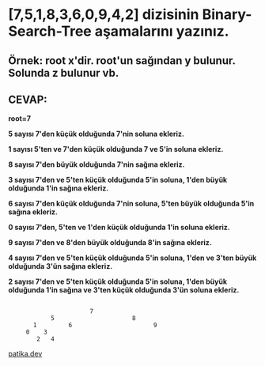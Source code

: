 # **[7,5,1,8,3,6,0,9,4,2]** dizisinin Binary-Search-Tree aşamalarını yazınız.
## **Örnek:** root x'dir. root'un sağından y bulunur. Solunda z bulunur vb.

## **CEVAP:**

**root=7**

**5 sayısı 7'den küçük olduğunda 7'nin soluna ekleriz.**

**1 sayısı 5'ten ve 7'den küçük olduğunda 7 ve 5'in soluna ekleriz.**

**8 sayısı 7'den büyük olduğunda 7'nin sağına ekleriz.**

**3 sayısı 7'den ve 5'ten küçük olduğunda 5'in soluna, 1'den büyük olduğunda 1'in sağına ekleriz.**

**6 sayısı 7'den küçük olduğunda 7'nin soluna, 5'ten büyük olduğunda 5'in sağına ekleriz.**

**0 sayısı 7'den, 5'ten ve 1'den küçük olduğunda 1'in soluna ekleriz.**

**9 sayısı 7'den ve 8'den büyük olduğunda 8'in sağına ekleriz.**

**4 sayısı 7'den ve 5'ten küçük olduğunda 5'in soluna, 1'den ve 3'ten büyük olduğunda 3'ün sağına ekleriz.**

**2 sayısı 7'den ve 5'ten küçük olduğunda 5'in soluna, 1'den büyük olduğunda 1'in sağına ve 3'ten küçük olduğunda 3'ün soluna ekleriz.**


```

                       7
            5                      8
       1         6                       9
     0    3
        2   4

```

[patika.dev](www.patika.dev)